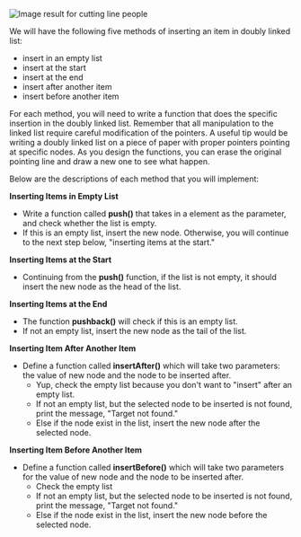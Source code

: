 <!--title={Insert an Item Into Doubly Linked List}--> 

<!--badges={Algorithms:30,Python:20}-->

<!--concepts={Insert Into a Linked List}-->

 ![Image result for cutting line people](https://philosophyviaphotos.files.wordpress.com/2018/11/source-ozfm9469_ext_20_en_34.jpg?w=490&h=350&crop=1)  

We will have the following five methods of inserting an item in doubly linked list: 

- insert in an empty list
- insert at the start
- insert at the end
- insert after another item
- insert before another item

For each method, you will need to write a function that does the specific insertion in the doubly linked list. Remember that all manipulation to the linked list require careful modification of the pointers. A useful tip would be writing a doubly linked list on a piece of paper with proper pointers pointing at specific nodes. As you design the functions, you can erase the original pointing line and draw a new one to see what happen.

Below are the descriptions of each method that you will implement:

**Inserting Items in Empty List**

- Write a function called **push()** that takes in a element as the parameter, and check whether the list is empty.
- If this is an empty list, insert the new node. Otherwise, you will continue to the next step below, "inserting items at the start."

**Inserting Items at the Start**

- Continuing from the **push()** function, if the list is not empty, it should insert the new node as the head of the list.

**Inserting Items at the End**

- The function **pushback()** will check if this is an empty list.
- If not an empty list, insert the new node as the tail of the list.

**Inserting Item After Another Item**

- Define a function called **insertAfter()** which will take two parameters: the value of new node and the node to be inserted after.
  - Yup, check the empty list because you don't want to "insert" after an empty list. 
  - If not an empty list, but the selected node to be inserted is not found, print the message, "Target not found."
  - Else if the node exist in the list, insert the new node after the selected node.

**Inserting Item Before Another Item**

- Define a function called **insertBefore()** which will take two parameters for the value of new node and the node to be inserted after.
  - Check the empty list
  - If not an empty list, but the selected node to be inserted is not found, print the message, "Target not found."
  - Else if the node exist in the list, insert the new node before the selected node.